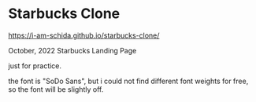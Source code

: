 # Starbucks Clone
https://i-am-schida.github.io/starbucks-clone/

October, 2022 Starbucks Landing Page

just for practice. 

the font is "SoDo Sans", but i could not find different font weights for free, so the font will be slightly off.
